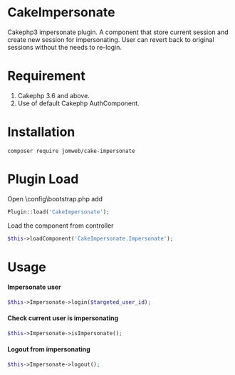 # CakeImpersonate
Cakephp3 impersonate plugin. A component that store current session and create new session for impersonating. User can revert back to original sessions without the needs to re-login.

# Requirement
1. Cakephp 3.6 and above.
2. Use of default Cakephp AuthComponent.

# Installation
`
composer require jomweb/cake-impersonate
`

# Plugin Load
Open \config\bootstrap.php add
```php
Plugin::load('CakeImpersonate');
```

Load the component from controller
```php
$this->loadComponent('CakeImpersonate.Impersonate'); 
```

# Usage
#### Impersonate user
```php
$this->Impersonate->login($targeted_user_id);
```

#### Check current user is impersonating
```php
$this->Impersonate->isImpersonate();
```

#### Logout from impersonating
```php
$this->Impersonate->logout();
```
